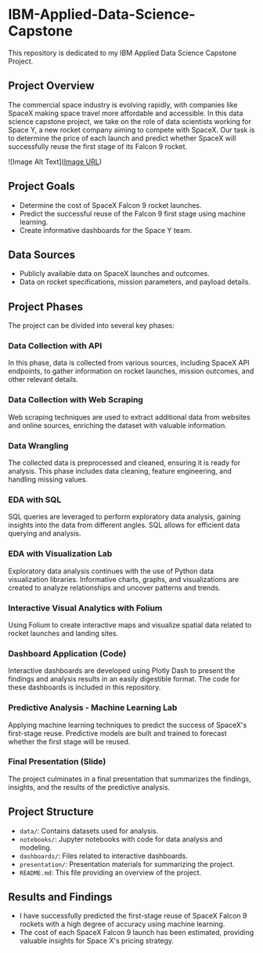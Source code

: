 # IBM-Applied-Data-Science-Capstone
This repository is dedicated to my IBM Applied Data Science Capstone Project.

## Project Overview

The commercial space industry is evolving rapidly, with companies like SpaceX making space travel more affordable and accessible. In this data science capstone project, we take on the role of data scientists working for Space Y, a new rocket company aiming to compete with SpaceX. Our task is to determine the price of each launch and predict whether SpaceX will successfully reuse the first stage of its Falcon 9 rocket.

![Image Alt Text]([Image URL](https://github.com/snowieeeee/IBM-Applied-Data-Science-Capstone/blob/main/spaceX.jpg))

## Project Goals

- Determine the cost of SpaceX Falcon 9 rocket launches.
- Predict the successful reuse of the Falcon 9 first stage using machine learning.
- Create informative dashboards for the Space Y team.

## Data Sources

- Publicly available data on SpaceX launches and outcomes.
- Data on rocket specifications, mission parameters, and payload details.

## Project Phases

The project can be divided into several key phases:

### Data Collection with API

In this phase, data is collected from various sources, including SpaceX API endpoints, to gather information on rocket launches, mission outcomes, and other relevant details.

### Data Collection with Web Scraping

Web scraping techniques are used to extract additional data from websites and online sources, enriching the dataset with valuable information.

### Data Wrangling

The collected data is preprocessed and cleaned, ensuring it is ready for analysis. This phase includes data cleaning, feature engineering, and handling missing values.

### EDA with SQL

SQL queries are leveraged to perform exploratory data analysis, gaining insights into the data from different angles. SQL allows for efficient data querying and analysis.

### EDA with Visualization Lab

Exploratory data analysis continues with the use of Python data visualization libraries. Informative charts, graphs, and visualizations are created to analyze
relationships and uncover patterns and trends.

### Interactive Visual Analytics with Folium

Using Folium to create interactive maps and visualize spatial data related to rocket launches and landing sites.

### Dashboard Application (Code)

Interactive dashboards are developed using Plotly Dash to present the findings and analysis results in an easily digestible format. The code for these dashboards is included in this repository.

### Predictive Analysis - Machine Learning Lab

Applying machine learning techniques to predict the success of SpaceX's first-stage reuse. Predictive models are built and trained to forecast whether the first stage will be reused.

### Final Presentation (Slide)

The project culminates in a final presentation that summarizes the findings, insights, and the results of the predictive analysis. 

## Project Structure

- `data/`: Contains datasets used for analysis.
- `notebooks/`: Jupyter notebooks with code for data analysis and modeling.
- `dashboards/`: Files related to interactive dashboards.
- `presentation/`: Presentation materials for summarizing the project.
- `README.md`: This file providing an overview of the project.

## Results and Findings

- I have successfully predicted the first-stage reuse of SpaceX Falcon 9 rockets with a high degree of accuracy using machine learning.
- The cost of each SpaceX Falcon 9 launch has been estimated, providing valuable insights for Space X's pricing strategy.

